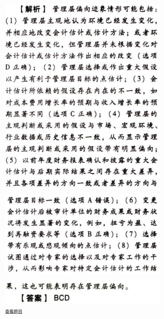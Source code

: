 ![](78fff74211ab1cf9a048dcf6d3134e9b.png)

![](50053a3e5a77ff76d35152538d720af5.png)

![](86539bc36fb3ec8a1bddc2fc4dd8732f.png)

[查看题目](../其他特殊项目的审计.本章真题.md#7-题目)

